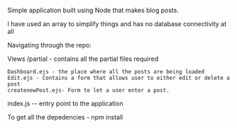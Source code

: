Simple application built using Node that makes blog posts.

I have used an array to simplify things and has no database connectivity at all

Navigating through the repo: 

Views 
    /partial - contains all the partial files required 

    Dashboard.ejs - the place where all the posts are being loaded 
    Edit.ejs - Contains a form that allows user to either edit or delete a post
    createnewPost.ejs- Form to let a user enter a post.

index.js -- entry point to the application


To get all the depedencies - npm install 



